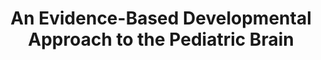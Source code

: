---
templateKey: course
title: An Evidence-Based Developmental Approach to the Pediatric Brain
description:
image: /img/courses/summit-logo.png
url: https://summit-education.com/course/CCOGAS.1/an-evidence-based-developmental-approach-to-the-pediatric-brain#/live-webinar/6-ceus/live-interactive-webinar-ol-2022-02-05
---